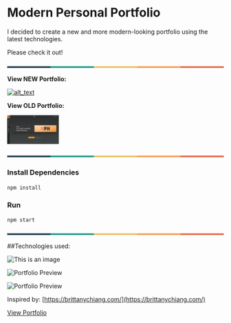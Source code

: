 # Modern Personal Portfolio

I decided to create a new and more modern-looking portfolio using the latest technologies. 

Please check it out!

![This is an image](https://raw.githubusercontent.com/philipHinch/underline/main/underline.png)

**View NEW Portfolio:**

[<img alt="alt_text" width="120px" src="https://raw.githubusercontent.com/philipHinch/modern-portfolio/main/src/assets/previews/modern_portfolio_medium.png" />](https://philiphinchsliff.vercel.app/)

**View OLD Portfolio:**

[<img alt="alt_text" width="120px" src="https://raw.githubusercontent.com/philipHinch/my-portfolio/main/images/assets/preview1orange.png" />](https://philhinchportfolio.netlify.app/)

![This is an image](https://raw.githubusercontent.com/philipHinch/underline/main/underline.png)

### Install Dependencies

```
npm install
```

### Run

```
npm start
```

![This is an image](https://raw.githubusercontent.com/philipHinch/underline/main/underline.png)

##Technologies used:

![This is an image](https://img.shields.io/badge/React-20232A?style=for-the-badge&logo=react&logoColor=61DAFB)

![Portfolio Preview](https://raw.githubusercontent.com/philipHinch/modern-portfolio/main/src/assets/previews/modern_portfolio_wide.png)

![Portfolio Preview](https://github.com/philipHinch/modern-portfolio/blob/main/src/assets/previews/modern_portfolio_mobile2.png)

Inspired by: [https://brittanychiang.com/](https://brittanychiang.com/)

[View Portfolio](https://philiphinchsliff.vercel.app/)




